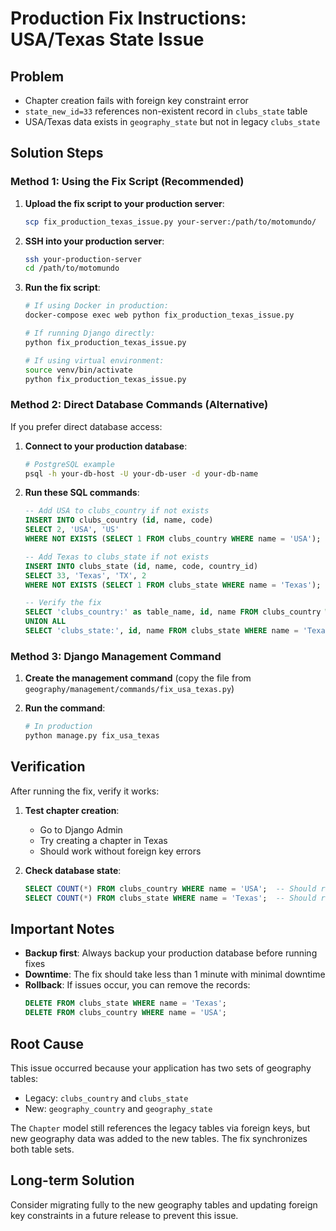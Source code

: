 # Production Fix Instructions: USA/Texas State Issue

## Problem
- Chapter creation fails with foreign key constraint error
- `state_new_id=33` references non-existent record in `clubs_state` table
- USA/Texas data exists in `geography_state` but not in legacy `clubs_state`

## Solution Steps

### Method 1: Using the Fix Script (Recommended)

1. **Upload the fix script to your production server**:
   ```bash
   scp fix_production_texas_issue.py your-server:/path/to/motomundo/
   ```

2. **SSH into your production server**:
   ```bash
   ssh your-production-server
   cd /path/to/motomundo
   ```

3. **Run the fix script**:
   ```bash
   # If using Docker in production:
   docker-compose exec web python fix_production_texas_issue.py
   
   # If running Django directly:
   python fix_production_texas_issue.py
   
   # If using virtual environment:
   source venv/bin/activate
   python fix_production_texas_issue.py
   ```

### Method 2: Direct Database Commands (Alternative)

If you prefer direct database access:

1. **Connect to your production database**:
   ```bash
   # PostgreSQL example
   psql -h your-db-host -U your-db-user -d your-db-name
   ```

2. **Run these SQL commands**:
   ```sql
   -- Add USA to clubs_country if not exists
   INSERT INTO clubs_country (id, name, code) 
   SELECT 2, 'USA', 'US' 
   WHERE NOT EXISTS (SELECT 1 FROM clubs_country WHERE name = 'USA');
   
   -- Add Texas to clubs_state if not exists  
   INSERT INTO clubs_state (id, name, code, country_id) 
   SELECT 33, 'Texas', 'TX', 2 
   WHERE NOT EXISTS (SELECT 1 FROM clubs_state WHERE name = 'Texas');
   
   -- Verify the fix
   SELECT 'clubs_country:' as table_name, id, name FROM clubs_country WHERE name = 'USA'
   UNION ALL
   SELECT 'clubs_state:', id, name FROM clubs_state WHERE name = 'Texas';
   ```

### Method 3: Django Management Command

1. **Create the management command** (copy the file from `geography/management/commands/fix_usa_texas.py`)

2. **Run the command**:
   ```bash
   # In production
   python manage.py fix_usa_texas
   ```

## Verification

After running the fix, verify it works:

1. **Test chapter creation**:
   - Go to Django Admin
   - Try creating a chapter in Texas
   - Should work without foreign key errors

2. **Check database state**:
   ```sql
   SELECT COUNT(*) FROM clubs_country WHERE name = 'USA';  -- Should return 1
   SELECT COUNT(*) FROM clubs_state WHERE name = 'Texas';  -- Should return 1
   ```

## Important Notes

- **Backup first**: Always backup your production database before running fixes
- **Downtime**: The fix should take less than 1 minute with minimal downtime
- **Rollback**: If issues occur, you can remove the records:
  ```sql
  DELETE FROM clubs_state WHERE name = 'Texas';
  DELETE FROM clubs_country WHERE name = 'USA';
  ```

## Root Cause

This issue occurred because your application has two sets of geography tables:
- Legacy: `clubs_country` and `clubs_state` 
- New: `geography_country` and `geography_state`

The `Chapter` model still references the legacy tables via foreign keys, but new geography data was added to the new tables. The fix synchronizes both table sets.

## Long-term Solution

Consider migrating fully to the new geography tables and updating foreign key constraints in a future release to prevent this issue.
